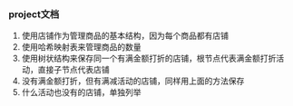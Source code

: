 ### project文档

1. 使用店铺作为管理商品的基本结构，因为每个商品都有店铺
2. 使用哈希映射表来管理商品的数量
3. 使用树状结构来保存同一个有满金额打折的店铺，根节点代表满金额打折活动，直接子节点代表店铺
4. 没有满金额打折，但有满减活动的店铺，同样用上面的方法保存
5. 什么活动也没有的店铺，单独列举



